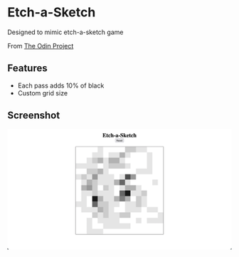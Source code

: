 # Etch-a-Sketch
Designed to mimic etch-a-sketch game

From [The Odin Project](https://www.theodinproject.com/courses/web-development-101/lessons/etch-a-sketch-project)

## Features
* Each pass adds 10% of black
* Custom grid size

## Screenshot
!['Sketch'](./screenshot_e.png 'Sketch')